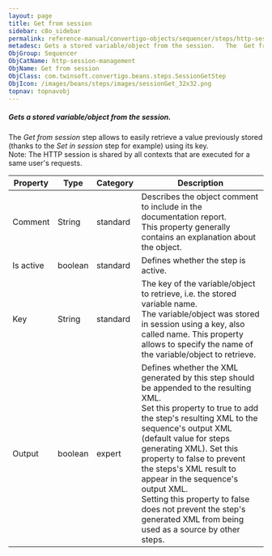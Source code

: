 ```yaml
---
layout: page
title: Get from session
sidebar: c8o_sidebar
permalink: reference-manual/convertigo-objects/sequencer/steps/http-session-management/get-from-session/
metadesc: Gets a stored variable/object from the session.   The  Get from session  step allows to easily retrieve a value previously stored (thanks to the  Set 
ObjGroup: Sequencer
ObjCatName: http-session-management
ObjName: Get from session
ObjClass: com.twinsoft.convertigo.beans.steps.SessionGetStep
ObjIcon: /images/beans/steps/images/sessionGet_32x32.png
topnav: topnavobj
---
```

##### Gets a stored variable/object from the session. 

The <i>Get from session</i> step allows to easily retrieve a value previously stored (thanks to the <i>Set in session</i> step for example) using its key. <br/><span class="orangetwinsoft">Note:</span> The HTTP session is shared by all contexts that are executed for a same user's requests.

Property | Type | Category | Description
--- | --- | --- | ---
Comment | String | standard | Describes the object comment to include in the documentation report.<br/>This property generally contains an explanation about the object.
Is active | boolean | standard | Defines whether the step is active.
Key | String | standard | The key of the variable/object to retrieve, i.e. the stored variable name.<br/>The variable/object was stored in session using a key, also called name. This property allows to specify the name of the variable/object to retrieve.
Output | boolean | expert | Defines whether the XML generated by this step should be appended to the resulting XML.<br/>Set this property to <span class="computer">true</span> to add the step's resulting XML to the sequence's output XML (default value for steps generating XML). Set this property to <span class="computer">false</span> to prevent the steps's XML result to appear in the sequence's output XML.<br/>Setting this property to <span class="computer">false</span> does not prevent the step's generated XML from being used as a source by other steps.
